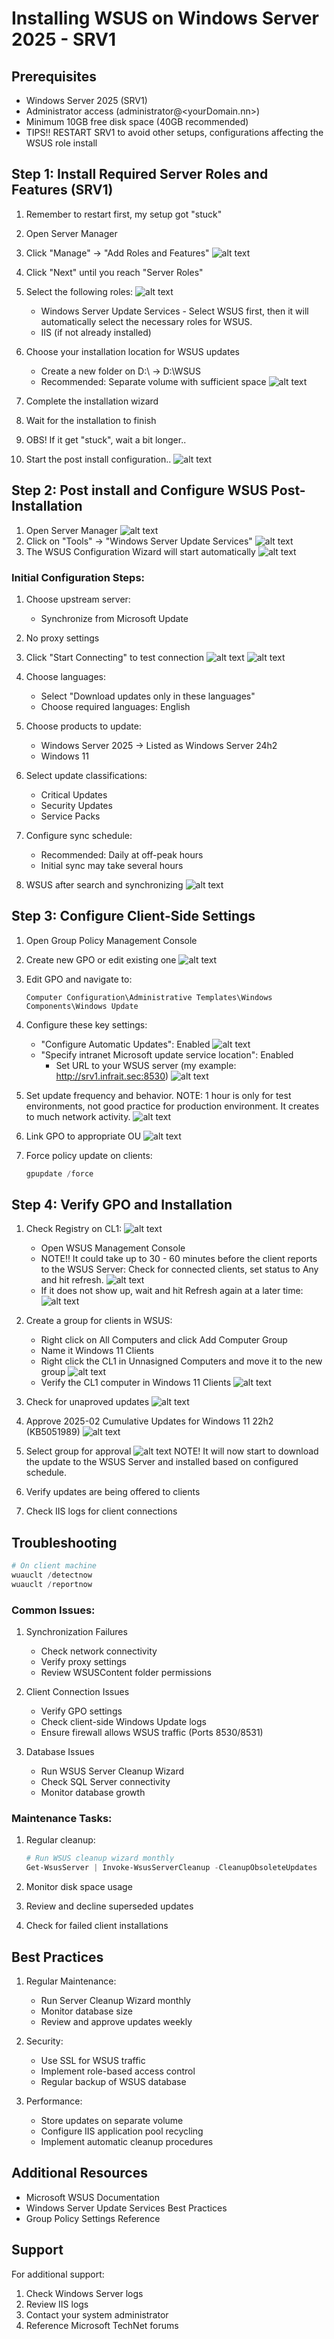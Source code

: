 # Installing WSUS on Windows Server 2025 - SRV1

## Prerequisites
- Windows Server 2025 (SRV1)
- Administrator access (administrator@<yourDomain.nn>)
- Minimum 10GB free disk space (40GB recommended)
- TIPS!! RESTART SRV1 to avoid other setups, configurations affecting the WSUS role install

## Step 1: Install Required Server Roles and Features (SRV1)

1. Remember to restart first, my setup got "stuck"
2. Open Server Manager
3. Click "Manage" → "Add Roles and Features"
![alt text](AddRoles.png)
1. Click "Next" until you reach "Server Roles"
2. Select the following roles:
![alt text](WSUSRole.png)
   - Windows Server Update Services - Select WSUS first, then it will automatically select the necessary roles for WSUS.
   - IIS (if not already installed)

1. Choose your installation location for WSUS updates
   - Create a new folder on D:\ -> D:\WSUS 
   - Recommended: Separate volume with sufficient space
![alt text](StoreWSUS.png)

1. Complete the installation wizard
2. Wait for the installation to finish
3. OBS! If it get "stuck", wait a bit longer..
4. Start the post install configuration..
![alt text](done.png)

## Step 2: Post install and Configure WSUS Post-Installation

1. Open Server Manager
![alt text](PostInstall.png)
2. Click on "Tools" → "Windows Server Update Services"
![alt text](WSUSstart.png)
3. The WSUS Configuration Wizard will start automatically
![alt text](WSUSConfiguration.png)

### Initial Configuration Steps:
1. Choose upstream server:
   - Synchronize from Microsoft Update

2. No proxy settings
3. Click "Start Connecting" to test connection
![alt text](StartConnection.png)
![alt text](NextWSUS.png)

4. Choose languages:
   - Select "Download updates only in these languages"
   - Choose required languages: English

5. Choose products to update:
   - Windows Server 2025 -> Listed as Windows Server 24h2
   - Windows 11

6. Select update classifications:
   - Critical Updates
   - Security Updates
   - Service Packs

7. Configure sync schedule:
   - Recommended: Daily at off-peak hours
   - Initial sync may take several hours

8. WSUS after search and synchronizing
![alt text](WSUSwithUpdates.png)

## Step 3: Configure Client-Side Settings

1. Open Group Policy Management Console
2. Create new GPO or edit existing one
![alt text](c_wsus_client.png)
3. Edit GPO and navigate to:
   ```
   Computer Configuration\Administrative Templates\Windows Components\Windows Update
   ```

4. Configure these key settings:
   - "Configure Automatic Updates": Enabled
![alt text](EnableAutoDownload.png)
   - "Specify intranet Microsoft update service location": Enabled
     - Set URL to your WSUS server (my example: http://srv1.infrait.sec:8530)
![alt text](WSUSServerURL-GPO.png)

1. Set update frequency and behavior. NOTE: 1 hour is only for test environments, not good practice for production environment. It creates to much network activity.
![alt text](UpdateFreq.png)

1. Link GPO to appropriate OU
![alt text](GPOLinkWorkstation.png)
2. Force policy update on clients:
   ```powershell
   gpupdate /force
   ```

## Step 4: Verify GPO and Installation

1. Check Registry on CL1:
![alt text](REGEdit.png)
   - Open WSUS Management Console
   - NOTE!! It could take up to 30 - 60 minutes before the client reports to the WSUS Server: Check for connected clients, set status to Any and hit refresh.
![alt text](ClientsWSUS.png)
   - If it does not show up, wait and hit Refresh again at a later time:
![alt text](1Client.png)

2. Create a group for clients in WSUS:
   - Right click on All Computers and click Add Computer Group
   - Name it Windows 11 Clients
   - Right click the CL1 in Unnasigned Computers and move it to the new group
![alt text](ChangeMembership.png)
   - Verify the CL1 computer in Windows 11 Clients
![alt text](Win11ClientGroup.png)
3. Check for unaproved updates
![alt text](UnaprovedUpdates.png)
4. Approve 2025-02 Cumulative Updates for Windows 11 22h2 (KB5051989)
![alt text](2025-02KB5051989.png)
5. Select group for approval
![alt text](ApprovalGroup.png)
NOTE! It will now start to download the update to the WSUS Server and installed based on configured schedule.

6. Verify updates are being offered to clients
7. Check IIS logs for client connections

## Troubleshooting


   ```powershell
   # On client machine
   wuauclt /detectnow
   wuauclt /reportnow
   ```

### Common Issues:
1. Synchronization Failures
   - Check network connectivity
   - Verify proxy settings
   - Review WSUSContent folder permissions

2. Client Connection Issues
   - Verify GPO settings
   - Check client-side Windows Update logs
   - Ensure firewall allows WSUS traffic (Ports 8530/8531)

3. Database Issues
   - Run WSUS Server Cleanup Wizard
   - Check SQL Server connectivity
   - Monitor database growth

### Maintenance Tasks:
1. Regular cleanup:
   ```powershell
   # Run WSUS cleanup wizard monthly
   Get-WsusServer | Invoke-WsusServerCleanup -CleanupObsoleteUpdates
   ```

2. Monitor disk space usage
3. Review and decline superseded updates
4. Check for failed client installations

## Best Practices

1. Regular Maintenance:
   - Run Server Cleanup Wizard monthly
   - Monitor database size
   - Review and approve updates weekly

2. Security:
   - Use SSL for WSUS traffic
   - Implement role-based access control
   - Regular backup of WSUS database

3. Performance:
   - Store updates on separate volume
   - Configure IIS application pool recycling
   - Implement automatic cleanup procedures

## Additional Resources

- Microsoft WSUS Documentation
- Windows Server Update Services Best Practices
- Group Policy Settings Reference

## Support

For additional support:
1. Check Windows Server logs
2. Review IIS logs
3. Contact your system administrator
4. Reference Microsoft TechNet forums